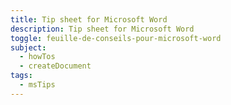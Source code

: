 ```yaml
---
title: Tip sheet for Microsoft Word
description: Tip sheet for Microsoft Word
toggle: feuille-de-conseils-pour-microsoft-word
subject:
  - howTos
  - createDocument
tags:
  - msTips
---
```

